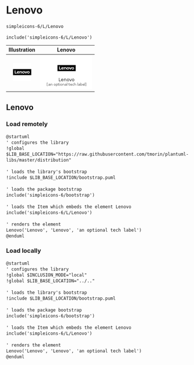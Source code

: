 # Lenovo


```text
simpleicons-6/L/Lenovo
```

```text
include('simpleicons-6/L/Lenovo')
```



| Illustration | Lenovo |
| :---: | :---: |
| ![illustration for Illustration](../../simpleicons-6/L/Lenovo.png) | ![illustration for Lenovo](../../simpleicons-6/L/Lenovo.Local.png) |




## Lenovo

### Load remotely
```plantuml
@startuml
' configures the library
!global $LIB_BASE_LOCATION="https://raw.githubusercontent.com/tmorin/plantuml-libs/master/distribution"

' loads the library's bootstrap
!include $LIB_BASE_LOCATION/bootstrap.puml

' loads the package bootstrap
include('simpleicons-6/bootstrap')

' loads the Item which embeds the element Lenovo
include('simpleicons-6/L/Lenovo')

' renders the element
Lenovo('Lenovo', 'Lenovo', 'an optional tech label')
@enduml
```

### Load locally
```plantuml
@startuml
' configures the library
!global $INCLUSION_MODE="local"
!global $LIB_BASE_LOCATION="../.."

' loads the library's bootstrap
!include $LIB_BASE_LOCATION/bootstrap.puml

' loads the package bootstrap
include('simpleicons-6/bootstrap')

' loads the Item which embeds the element Lenovo
include('simpleicons-6/L/Lenovo')

' renders the element
Lenovo('Lenovo', 'Lenovo', 'an optional tech label')
@enduml
```

